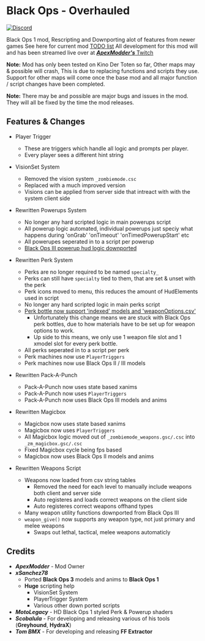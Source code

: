 # Black Ops - Overhauled
[![Discord](https://img.shields.io/badge/chat-Discord-blue.svg?label=Discord)](https://discord.gg/rTTb3uB)

Black Ops 1 mod, Rescripting and Downporting alot of features from newer games
See here for current mod [TODO list](https://github.com/ApexModder/T7-Mod/projects/1?fullscreen=true)
All development for this mod will and has been streamed live over at [**_ApexModder's_** Twitch](https://www.twitch.tv/apexmdr/)

**Note:** Mod has only been tested on Kino Der Toten so far, Other maps may & possible will crash, This is due to replacing functions and scripts they use.
Support for other maps will come once the base mod and all major function / script changes have been completed.

**Note:** There may be and possible are major bugs and issues in the mod. They will all be fixed by the time the mod releases.

## Features & Changes
- Player Trigger
	- These are triggers which handle all logic and prompts per player.
	- Every player sees a different hint string

- VisionSet System
	- Removed the vision system `_zombiemode.csc`
	- Replaced with a much improved version
	- Visions can be applied from server side that intreact with with the system client side

- Rewritten Powerups System
	- No longer any hard scripted logic in main powerups script
	- All powerup logic automated, individual powerups just speciy what happens during 'onGrab' 'onTimeout' 'onTimedPowerupStart' etc
	- All powerupes seperated in to a script per powerup
	- [Black Ops III powerup hud logic downported](https://streamable.com/ny2kn)

- Rewritten Perk System
	- Perks are no longer required to be named `specialty_`
	- Perks can still have `specialty` tied to them, that are set & unset with the perk
	- Perk icons moved to menu, this reduces the amount of HudElements used in script
	- No longer any hard scripted logic in main perks script
	- [Perk bottle now support 'indexed' models and 'weaponOptions.csv'](https://streamable.com/vnb3a)
		- Unfortunately this change means we are stuck with Black Ops perk bottles, due to how materials have to be set up for weapon options to work.
		- Up side to this means, we only use 1 weapon file slot and 1 xmodel slot for every perk bottle.
	- All perks seperated in to a script per perk
	- Perk machines now use `PlayerTriggers`
	- Perk machines now use Black Ops II / III models

- Rewritten Pack-A-Punch
	- Pack-A-Punch now uses state based xanims
	- Pack-A-Punch now uses `PlayerTriggers`
	- Pack-A-Punch now uses Black Ops III models and anims

- Rewritten Magicbox
	- Magicbox now uses state based xanims
	- Magicbox now uses `PlayerTriggers`
	- All Magicbox logic moved out of `_zombiemode_weapons.gsc/.csc` into `_zm_magicbox.gsc/.csc`
	- Fixed Magicbox cycle being fps based
	- Magicbox now uses Black Ops II models and anims

- Rewritten Weapons Script
	- Weapons now loaded from csv string tables
		- Removed the need for each level to manually include weapons both client and server side
		- Auto registeres and loads correct weapons on the client side
		- Auto registeres correct weapons offhand types
	- Many weapon utility functions downported from Black Ops III
	- `weapon_give()` now supports any weapon type, not just primary and melee weapons
		- Swaps out lethal, tactical, melee weapons automaticly

## Credits
- **_ApexModder_** - Mod Owner
- **_xSanchez78_**
	- Ported **Black Ops 3** models and anims to **Black Ops 1**
	- **Huge** scripting help
		- VisionSet System
		- PlayerTrigger System
		- Various other down ported scripts
- **_MotoLegacy_** - HD Black Ops 1 styled Perk & Powerup shaders
- **_Scobalula_** - For developing and releasing various of his tools (**Greyhound**, **HydraX**)
- **_Tom BMX_** - For developing and releasing **FF Extractor**
